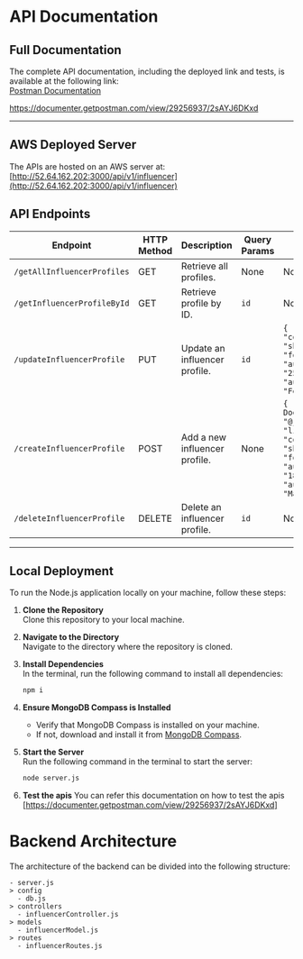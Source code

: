 # API Documentation

## Full Documentation
The complete API documentation, including the deployed link and tests, is available at the following link:  
[Postman Documentation](https://documenter.getpostman.com/view/29256937/2sAYJ6DKxd)

https://documenter.getpostman.com/view/29256937/2sAYJ6DKxd

---

## AWS Deployed Server
The APIs are hosted on an AWS server  at:  
[http://52.64.162.202:3000/api/v1/influencer](http://52.64.162.202:3000/api/v1/influencer)

## API Endpoints

| Endpoint                      | HTTP Method | Description                        | Query Params | Request Body                                                                                                  |
|-------------------------------|-------------|------------------------------------|--------------|-------------------------------------------------------------------------------------------------------------|
| `/getAllInfluencerProfiles`   | GET         | Retrieve all profiles.            | None         | None                                                                                                        |
| `/getInfluencerProfileById`   | GET         | Retrieve profile by ID.           | `id`         | None                                                                                                        |
| `/updateInfluencerProfile`    | PUT         | Update an influencer profile.     | `id`         | `{ "likes": 1200, "comments": 150, "shares": 70, "followers": 1420, "audienceAgeRange": "25-34", "audienceGender": "Female" }` |
| `/createInfluencerProfile`    | POST        | Add a new influencer profile.     | None         | `{ "name": "John Doe", "handle": "@johndoe", "likes": 1000, "comments": 100, "shares": 50, "followers": 1150, "audienceAgeRange": "18-24", "audienceGender": "Male" }` |
| `/deleteInfluencerProfile`    | DELETE      | Delete an influencer profile.     | `id`         | None                                                                                                        |

---

## Local Deployment
To run the Node.js application locally on your machine, follow these steps:

1. **Clone the Repository**  
   Clone this repository to your local machine.

2. **Navigate to the Directory**  
   Navigate to the directory where the repository is cloned.

3. **Install Dependencies**  
   In the terminal, run the following command to install all dependencies:  
   ```bash
   npm i
4. **Ensure MongoDB Compass is Installed**  
   - Verify that MongoDB Compass is installed on your machine.  
   - If not, download and install it from [MongoDB Compass](https://www.mongodb.com/products/tools/compass).

5. **Start the Server**  
   Run the following command in the terminal to start the server:  
   ```bash
   node server.js
6. **Test the apis**
   You can refer this documentation on how to test the apis
   [https://documenter.getpostman.com/view/29256937/2sAYJ6DKxd]

# Backend Architecture

The architecture of the backend can be divided into the following structure:

```
- server.js
> config
  - db.js
> controllers
  - influencerController.js
> models
  - influencerModel.js
> routes
  - influencerRoutes.js
